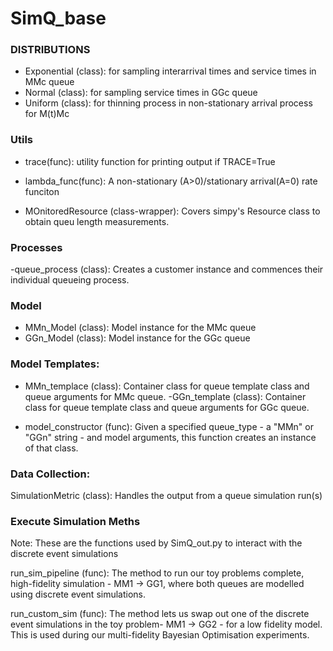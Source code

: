 
# SimQ_base

### DISTRIBUTIONS

- Exponential (class): for sampling interarrival times and service times in MMc queue
- Normal (class): for sampling service times in GGc queue
- Uniform (class): for thinning process in non-stationary arrival process for M(t)Mc

### Utils

- trace(func): utility function for printing output if TRACE=True

- lambda_func(func): A non-stationary (A>0)/stationary arrival(A=0) rate funciton

- MOnitoredResource (class-wrapper): Covers simpy's Resource class to obtain queu length measurements. 

### Processes

-queue_process (class): Creates a customer instance and commences their individual queueing process. 

### Model

- MMn_Model (class): Model instance for the MMc queue
- GGn_Model (class): Model instance for the GGc queue

### Model Templates:

- MMn_templace (class): Container class for queue template class and queue arguments for MMc queue.
-GGn_template (class): Container class for queue template class and queue arguments for GGc queue.

- model_constructor (func): Given a specified queue_type - a "MMn" or "GGn" string - and model arguments, this function creates an
instance of that class.

### Data Collection:

SimulationMetric (class): Handles the output from a queue simulation run(s)

### Execute Simulation Meths

Note: These are the functions used by SimQ_out.py to interact with the discrete event simulations

run_sim_pipeline (func): The method to run our toy problems complete, high-fidelity simulation - MM1 -> GG1, where both queues are modelled using discrete 
event simulations. 

run_custom_sim (func): The method lets us swap out one of the discrete event simulations in the toy problem- MM1 -> GG2 - for a low fidelity model. This 
is used during our multi-fidelity Bayesian Optimisation experiments. 
